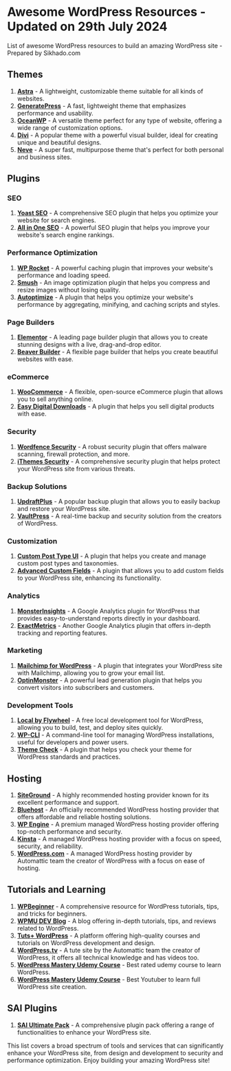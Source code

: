 # Awesome WordPress Resources - Updated on 29th July 2024
List of awesome WordPress resources to build an amazing WordPress site - Prepared by Sikhado.com

## Themes
1. **[Astra](https://wpastra.com/)** - A lightweight, customizable theme suitable for all kinds of websites.
2. **[GeneratePress](https://generatepress.com/)** - A fast, lightweight theme that emphasizes performance and usability.
3. **[OceanWP](https://oceanwp.org/)** - A versatile theme perfect for any type of website, offering a wide range of customization options.
4. **[Divi](https://www.elegantthemes.com/gallery/divi/)** - A popular theme with a powerful visual builder, ideal for creating unique and beautiful designs.
5. **[Neve](https://themeisle.com/themes/neve/)** - A super fast, multipurpose theme that's perfect for both personal and business sites.

## Plugins

### SEO
1. **[Yoast SEO](https://yoast.com/wordpress/plugins/seo/)** - A comprehensive SEO plugin that helps you optimize your website for search engines.
2. **[All in One SEO](https://aioseo.com/)** - A powerful SEO plugin that helps you improve your website's search engine rankings.

### Performance Optimization
1. **[WP Rocket](https://wp-rocket.me/)** - A powerful caching plugin that improves your website's performance and loading speed.
2. **[Smush](https://wpmudev.com/project/wp-smush-pro/)** - An image optimization plugin that helps you compress and resize images without losing quality.
3. **[Autoptimize](https://autoptimize.com/)** - A plugin that helps you optimize your website's performance by aggregating, minifying, and caching scripts and styles.

### Page Builders
1. **[Elementor](https://elementor.com/)** - A leading page builder plugin that allows you to create stunning designs with a live, drag-and-drop editor.
2. **[Beaver Builder](https://www.wpbeaverbuilder.com/)** - A flexible page builder that helps you create beautiful websites with ease.

### eCommerce
1. **[WooCommerce](https://woocommerce.com/)** - A flexible, open-source eCommerce plugin that allows you to sell anything online.
2. **[Easy Digital Downloads](https://easydigitaldownloads.com/)** - A plugin that helps you sell digital products with ease.

### Security
1. **[Wordfence Security](https://www.wordfence.com/)** - A robust security plugin that offers malware scanning, firewall protection, and more.
2. **[iThemes Security](https://ithemes.com/security/)** - A comprehensive security plugin that helps protect your WordPress site from various threats.

### Backup Solutions
1. **[UpdraftPlus](https://updraftplus.com/)** - A popular backup plugin that allows you to easily backup and restore your WordPress site.
2. **[VaultPress](https://jetpack.com/upgrade/backup/)** - A real-time backup and security solution from the creators of WordPress.

### Customization
1. **[Custom Post Type UI](https://wordpress.org/plugins/custom-post-type-ui/)** - A plugin that helps you create and manage custom post types and taxonomies.
2. **[Advanced Custom Fields](https://www.advancedcustomfields.com/)** - A plugin that allows you to add custom fields to your WordPress site, enhancing its functionality.

### Analytics
1. **[MonsterInsights](https://www.monsterinsights.com/)** - A Google Analytics plugin for WordPress that provides easy-to-understand reports directly in your dashboard.
2. **[ExactMetrics](https://www.exactmetrics.com/)** - Another Google Analytics plugin that offers in-depth tracking and reporting features.

### Marketing
1. **[Mailchimp for WordPress](https://www.mc4wp.com/)** - A plugin that integrates your WordPress site with Mailchimp, allowing you to grow your email list.
2. **[OptinMonster](https://optinmonster.com/)** - A powerful lead generation plugin that helps you convert visitors into subscribers and customers.

### Development Tools
1. **[Local by Flywheel](https://localwp.com/)** - A free local development tool for WordPress, allowing you to build, test, and deploy sites quickly.
2. **[WP-CLI](https://wp-cli.org/)** - A command-line tool for managing WordPress installations, useful for developers and power users.
3. **[Theme Check](https://wordpress.org/plugins/theme-check/)** - A plugin that helps you check your theme for WordPress standards and practices.

## Hosting
1. **[SiteGround](https://www.siteground.com/)** - A highly recommended hosting provider known for its excellent performance and support.
2. **[Bluehost](https://www.bluehost.com/)** - An officially recommended WordPress hosting provider that offers affordable and reliable hosting solutions.
3. **[WP Engine](https://wpengine.com/)** - A premium managed WordPress hosting provider offering top-notch performance and security.
4. **[Kinsta](https://kinsta.com/)** - A managed WordPress hosting provider with a focus on speed, security, and reliability.
5. **[WordPress.com](https://wordpress.com/hosting/)** - A managed WordPress hosting provider by Automattic team the creator of WordPress with a focus on ease of hosting.

## Tutorials and Learning
1. **[WPBeginner](https://www.wpbeginner.com/)** - A comprehensive resource for WordPress tutorials, tips, and tricks for beginners.
2. **[WPMU DEV Blog](https://wpmudev.com/blog/)** - A blog offering in-depth tutorials, tips, and reviews related to WordPress.
3. **[Tuts+ WordPress](https://tutsplus.com/courses/build-a-responsive-wordpress-theme)** - A platform offering high-quality courses and tutorials on WordPress development and design.
4. **[WordPress.tv](https://wordpress.tv/)** - A tute site by the Automattic team the creator of WordPress, it offers all technical knowledge and has videos too.
5. **[WordPress Mastery Udemy Course](https://www.udemy.com/course/learn-wordpress-using-wordpress-to-make-6-figures-online/)** - Best rated udemy course to learn WordPress.
6. **[WordPress Mastery Udemy Course](https://www.youtube.com/@NayyarShaikh/videos)** - Best Youtuber to learn full WordPress site creation.

## SAI Plugins
1. **[SAI Ultimate Pack](https://sikhado.com)** - A comprehensive plugin pack offering a range of functionalities to enhance your WordPress site.

This list covers a broad spectrum of tools and services that can significantly enhance your WordPress site, from design and development to security and performance optimization. Enjoy building your amazing WordPress site!

